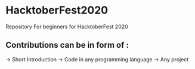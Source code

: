 # HacktoberFest2020
Repository For beginners for HacktoberFest 2020

## Contributions can be in form of :
-> Short Introduction
-> Code in any programming language
-> Any project
